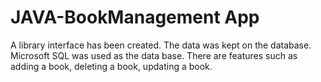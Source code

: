 # JAVA-BookManagement App
A library interface has been created. 
The data was kept on the database. Microsoft SQL was used as the data base.
There are features such as adding a book, deleting a book, updating a book.
